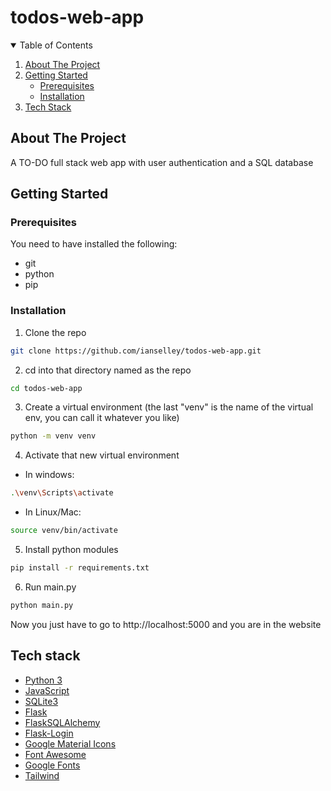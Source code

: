 # todos-web-app

<!-- PROJECT SHIELDS -->
<!--
*** I'm using markdown "reference style"which are enclosed in brackets [ ] instead of parentheses ( ).
*** https://www.markdownguide.org/basic-syntax/#reference-style-links
-->

<!-- TABLE OF CONTENTS -->
<details open="open">
  <summary>Table of Contents</summary>
  <ol>
    <li>
      <a href="#about-the-project">About The Project</a>
    </li>
    <li>
      <a href="#getting-started">Getting Started</a>
      <ul>
        <li><a href="#prerequisites">Prerequisites</a></li>
        <li><a href="#installation">Installation</a></li>
      </ul>
    </li>
    <li><a href="#tech-stack">Tech Stack</a></li>
  </ol>
</details>



<!-- ABOUT THE PROJECT -->
## About The Project

A TO-DO full stack web app with user authentication and a SQL database

<!-- GETTING STARTED -->
## Getting Started

### Prerequisites

You need to have installed the following:
   * git
   * python
   * pip


### Installation

1. Clone the repo
```sh
git clone https://github.com/ianselley/todos-web-app.git
```

2. cd into that directory named as the repo
```sh
cd todos-web-app
```

3. Create a virtual environment (the last "venv" is the name of the 
   virtual env, you can call it whatever you like)
```sh
python -m venv venv
```

4. Activate that new virtual environment 
   
 * In windows:
```sh
.\venv\Scripts\activate
``` 
   
 * In Linux/Mac:
```sh
source venv/bin/activate
```

5. Install python modules
```sh
pip install -r requirements.txt
```

6. Run main.py
```sh
python main.py
```
   
Now you just have to go to http://localhost:5000 and you are in the website 


<!-- TECH STACK -->
## Tech stack
* [Python 3](https://www.python.org)
* [JavaScript](https://www.javascript.com)
* [SQLite3](https://docs.python.org/3.10/library/sqlite3.html)
* [Flask](https://flask.palletsprojects.com/en/2.0.x)
* [FlaskSQLAlchemy](https://flask-sqlalchemy.palletsprojects.com/en/2.x)
* [Flask-Login](https://flask-login.readthedocs.io/en/latest/)
* [Google Material Icons](https://fonts.google.com/icons)
* [Font Awesome](https://fontawesome.com)
* [Google Fonts](https://fonts.google.com)
* [Tailwind](https://tailwindcss.com)

